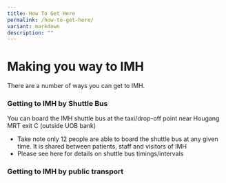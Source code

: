 ```yaml
---
title: How To Get Here
permalink: /how-to-get-here/
variant: markdown
description: ""
---
```

<h1>Making you way to IMH</h1>
There are a number of ways you can get to IMH. 
<h3>Getting to IMH by Shuttle Bus</h3>
You can board the IMH shuttle bus at the taxi/drop-off point near Hougang MRT exit C (outside UOB bank)

*   Take note only 12 people are able to board the shuttle bus at any given time. It is shared between patients, staff and visitors of IMH&nbsp;
*   Please see here for details on shuttle bus timings/intervals

<h3>Getting to IMH by public transport</h3>
